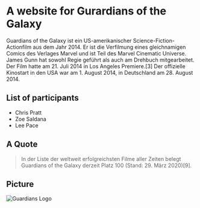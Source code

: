 # A website for Gurardians of the Galaxy

Guardians of the Galaxy ist ein US-amerikanischer Science-Fiction-Actionfilm aus dem Jahr 2014. Er ist die Verfilmung eines gleichnamigen Comics des Verlages Marvel und ist Teil des Marvel Cinematic Universe. James Gunn hat sowohl Regie geführt als auch am Drehbuch mitgearbeitet. Der Film hatte am 21. Juli 2014 in Los Angeles Premiere.[3] Der offizielle Kinostart in den USA war am 1. August 2014, in Deutschland am 28. August 2014.

## List of participants

* Chris Pratt
* Zoe Saldana
* Lee Pace

## A Quote

> In der Liste der weltweit erfolgreichsten Filme aller Zeiten belegt Guardians of the Galaxy derzeit Platz 100 (Stand: 29. März 2020)[9].

## Picture 

![Guardians Logo](https://de.wikipedia.org/wiki/Datei:Guardians_of_the_Galaxy-Logo.png)